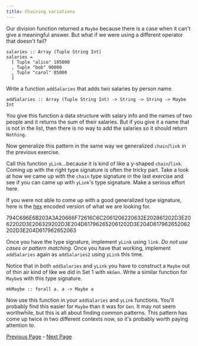 ```yaml
---
title: Chaining variations
---
```


Our division function returned a `Maybe` because there is a case when it can't
give a meaningful answer.  But what if we were using a different operator that
doesn't fail?

    salaries :: Array (Tuple String Int)
    salaries =
      [ Tuple "alice" 105000
      , Tuple "bob" 90000
      , Tuple "carol" 85000
      ]

Write a function `addSalaries` that adds two salaries by person name.

    addSalaries :: Array (Tuple String Int) -> String -> String -> Maybe Int

You give this function a data structure with salary info and the names of two
people and it returns the sum of their salaries.  But if you give it a name
that is not in the list, then there is no way to add the salaries so it should
return `Nothing`.

Now generalize this pattern in the same way we generalized `chain`/`link` in
the previous exercise.

Call this function `yLink`...because it is kind of like a y-shaped `chain`/`link`.
Coming up with the right type signature is often the tricky part.  Take a look
at how we came up with the `chain` type signature in the last exercise and see
if you can came up with `yLink`'s type signature.  Make a serious effort here.

If you were not able to come up with a good generalized type signature, here is
the [hex](http://www.convertstring.com/EncodeDecode/HexDecode) encoded version
of what we are looking for.

   794C696E6B203A3A20666F72616C6C2061206220632E202861202D3E2062202D3E206329202D3E204D617962652061202D3E204D617962652062202D3E204D617962652063


Once you have the type signature, implement `yLink` using `link`. *Do not use cases or pattern matching*.  Once
you have that working, implement `addSalaries` again as `addSalaries2` using `yLink`
this time.

Notice that in both `addSalaries` and `yLink` you have to construct a `Maybe` out of
thin air kind of like we did in Set 1 with `mkGen`. Write a similar function for
`Maybe`s with this type signature.

    mkMaybe :: forall a. a -> Maybe a

Now use this function in your `addSalaries` and `yLink` functions. You'll probably
find this easier for `Maybe` than it was for `Gen`. It may not seem worthwhile, but
this is all about finding common patterns. This pattern has come up twice in two
different contexts now, so it's probably worth paying attention to.

[Previous Page](ex2-4.html) - [Next Page](ex2-6.html)
